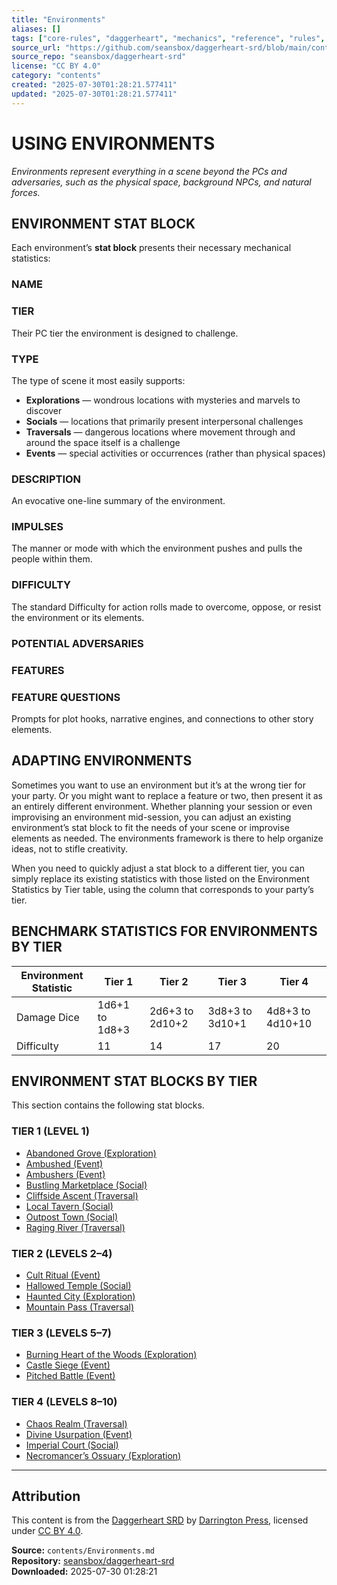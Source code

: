 ```yaml
---
title: "Environments"
aliases: []
tags: ["core-rules", "daggerheart", "mechanics", "reference", "rules", "srd", "system", "ttrpg"]
source_url: "https://github.com/seansbox/daggerheart-srd/blob/main/contents/Environments.md"
source_repo: "seansbox/daggerheart-srd"
license: "CC BY 4.0"
category: "contents"
created: "2025-07-30T01:28:21.577411"
updated: "2025-07-30T01:28:21.577411"
---
```


# USING ENVIRONMENTS

*Environments represent everything in a scene beyond the PCs and adversaries, such as the physical space, background NPCs, and natural forces.*

## ENVIRONMENT STAT BLOCK

Each environment’s **stat block** presents their necessary mechanical statistics:

### NAME

### TIER

Their PC tier the environment is designed to challenge.

### TYPE

The type of scene it most easily supports:

- **Explorations** — wondrous locations with mysteries and marvels to discover
- **Socials** — locations that primarily present interpersonal challenges
- **Traversals** — dangerous locations where movement through and around the space itself is a challenge
- **Events** — special activities or occurrences (rather than physical spaces)

### DESCRIPTION

An evocative one-line summary of the environment.

### IMPULSES

The manner or mode with which the environment pushes and pulls the people within them.

### DIFFICULTY

The standard Difficulty for action rolls made to overcome, oppose, or resist the environment or its elements.

### POTENTIAL ADVERSARIES

### FEATURES

### FEATURE QUESTIONS

Prompts for plot hooks, narrative engines, and connections to other story elements.

## ADAPTING ENVIRONMENTS

Sometimes you want to use an environment but it’s at the wrong tier for your party. Or you might want to replace a feature or two, then present it as an entirely different environment. Whether planning your session or even improvising an environment mid-session, you can adjust an existing environment’s stat block to fit the needs of your scene or improvise elements as needed. The environments framework is there to help organize ideas, not to stifle creativity.

When you need to quickly adjust a stat block to a different tier, you can simply replace its existing statistics with those listed on the Environment Statistics by Tier table, using the column that corresponds to your party’s tier.

## BENCHMARK STATISTICS FOR ENVIRONMENTS BY TIER

| **Environment Statistic** | **Tier 1**         | **Tier 2**          | **Tier 3**          | **Tier 4**           |
| --------------------- | -------------- | --------------- | --------------- | ---------------- |
| Damage Dice           | 1d6+1 to 1d8+3 | 2d6+3 to 2d10+2 | 3d8+3 to 3d10+1 | 4d8+3 to 4d10+10 |
| Difficulty            | 11             | 14              | 17              | 20               |

## ENVIRONMENT STAT BLOCKS BY TIER

This section contains the following stat blocks.

### TIER 1 (LEVEL 1)

- [Abandoned Grove (Exploration)](../environments/Abandoned%20Grove.md)
- [Ambushed (Event)](../environments/Ambushed.md)
- [Ambushers (Event)](../environments/Ambushers.md)
- [Bustling Marketplace (Social)](../environments/Bustling%20Marketplace.md)
- [Cliffside Ascent (Traversal)](../environments/Cliffside%20Ascent.md)
- [Local Tavern (Social)](../environments/Local%20Tavern.md)
- [Outpost Town (Social)](../environments/Outpost%20Town.md)
- [Raging River (Traversal)](../environments/Raging%20River.md)

### TIER 2 (LEVELS 2–4)

- [Cult Ritual (Event)](../environments/Cult%20Ritual.md)
- [Hallowed Temple (Social)](../environments/Hallowed%20Temple.md)
- [Haunted City (Exploration)](../environments/Haunted%20City.md)
- [Mountain Pass (Traversal)](../environments/Mountain%20Pass.md)

### TIER 3 (LEVELS 5–7)

- [Burning Heart of the Woods (Exploration)](../environments/Burning%20Heart%20of%20the%20Woods.md)
- [Castle Siege (Event)](../environments/Castle%20Siege.md)
- [Pitched Battle (Event)](../environments/Pitched%20Battle.md)

### TIER 4 (LEVELS 8–10)

- [Chaos Realm (Traversal)](../environments/Chaos%20Realm.md)
- [Divine Usurpation (Event)](../environments/Divine%20Usurpation.md)
- [Imperial Court (Social)](../environments/Imperial%20Court.md)
- [Necromancer’s Ossuary (Exploration)](../environments/Necromancers%20Ossuary.md)

---

## Attribution

This content is from the [Daggerheart SRD](https://github.com/seansbox/daggerheart-srd/blob/main/contents/Environments.md) by [Darrington Press](https://darringtonpress.com/), licensed under [CC BY 4.0](https://creativecommons.org/licenses/by/4.0/).

**Source:** `contents/Environments.md`  
**Repository:** [seansbox/daggerheart-srd](https://github.com/seansbox/daggerheart-srd)  
**Downloaded:** 2025-07-30 01:28:21


